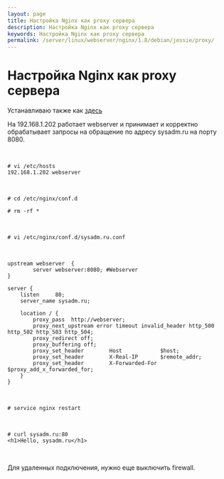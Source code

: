 ```yaml
---
layout: page
title: Настройка Nginx как proxy сервера
description: Настройка Nginx как proxy сервера
keywords: Настройка Nginx как proxy сервера
permalink: /server/linux/webserver/nginx/1.8/debian/jessie/proxy/
---
```


# Настройка Nginx как proxy сервера

Устанавливаю также как <a href="/server/linux/webserver/nginx/1.8/debian/jessie/setup/">здесь</a>

На 192.168.1.202 работает webserver и принимает и корректно обрабатывает запросы на обращение по адресу sysadm.ru на порту 8080.

<br/>

    # vi /etc/hosts
    192.168.1.202 webserver

<br/>

    # cd /etc/nginx/conf.d

    # rm -rf *

<br/>

    # vi /etc/nginx/conf.d/sysadm.ru.conf

<br/>

```
upstream webserver  {
        server webserver:8080; #Webserver
}

server {
    listen     80;
    server_name sysadm.ru;

    location / {
        proxy_pass  http://webserver;
        proxy_next_upstream error timeout invalid_header http_500 http_502 http_503 http_504;
        proxy_redirect off;
        proxy_buffering off;
        proxy_set_header        Host            $host;
        proxy_set_header        X-Real-IP       $remote_addr;
        proxy_set_header        X-Forwarded-For $proxy_add_x_forwarded_for;
    }
}
```

<br/>

    # service nginx restart

<br/>

    # curl sysadm.ru:80
    <h1>Hello, sysadm.ru</h1>

<br/>

Для удаленных подключения, нужно еще выключить firewall.
